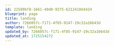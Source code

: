 ```yaml
---
id: 22589bf8-1661-49d0-9375-6212410d4424
blueprint: page
title: landing
author: 7266057c-f171-4f85-9147-19c32a16643d
template: landing
updated_by: 7266057c-f171-4f85-9147-19c32a16643d
updated_at: 1725154272
---
```

